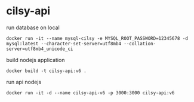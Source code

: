 # cilsy-api
run database on local
```
docker run -it --name mysql-cilsy -e MYSQL_ROOT_PASSWORD=12345678 -d mysql:latest --character-set-server=utf8mb4 --collation-server=utf8mb4_unicode_ci
```

build nodejs application
```
docker build -t cilsy-api:v6 .
```

run api nodejs
```
docker run -it -d --name cilsy-api-v6 -p 3000:3000 cilsy-api:v6
```



